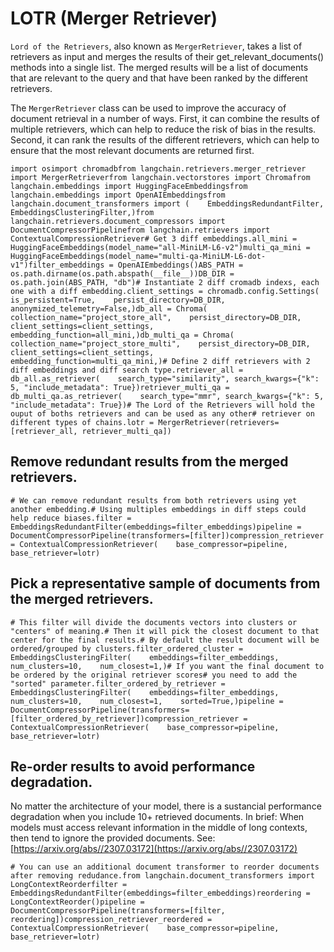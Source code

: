 LOTR (Merger Retriever)
=======================

`Lord of the Retrievers`, also known as `MergerRetriever`, takes a list of retrievers as input and merges the results of their get\_relevant\_documents() methods into a single list. The merged results will be a list of documents that are relevant to the query and that have been ranked by the different retrievers.

The `MergerRetriever` class can be used to improve the accuracy of document retrieval in a number of ways. First, it can combine the results of multiple retrievers, which can help to reduce the risk of bias in the results. Second, it can rank the results of the different retrievers, which can help to ensure that the most relevant documents are returned first.

    import osimport chromadbfrom langchain.retrievers.merger_retriever import MergerRetrieverfrom langchain.vectorstores import Chromafrom langchain.embeddings import HuggingFaceEmbeddingsfrom langchain.embeddings import OpenAIEmbeddingsfrom langchain.document_transformers import (    EmbeddingsRedundantFilter,    EmbeddingsClusteringFilter,)from langchain.retrievers.document_compressors import DocumentCompressorPipelinefrom langchain.retrievers import ContextualCompressionRetriever# Get 3 diff embeddings.all_mini = HuggingFaceEmbeddings(model_name="all-MiniLM-L6-v2")multi_qa_mini = HuggingFaceEmbeddings(model_name="multi-qa-MiniLM-L6-dot-v1")filter_embeddings = OpenAIEmbeddings()ABS_PATH = os.path.dirname(os.path.abspath(__file__))DB_DIR = os.path.join(ABS_PATH, "db")# Instantiate 2 diff cromadb indexs, each one with a diff embedding.client_settings = chromadb.config.Settings(    is_persistent=True,    persist_directory=DB_DIR,    anonymized_telemetry=False,)db_all = Chroma(    collection_name="project_store_all",    persist_directory=DB_DIR,    client_settings=client_settings,    embedding_function=all_mini,)db_multi_qa = Chroma(    collection_name="project_store_multi",    persist_directory=DB_DIR,    client_settings=client_settings,    embedding_function=multi_qa_mini,)# Define 2 diff retrievers with 2 diff embeddings and diff search type.retriever_all = db_all.as_retriever(    search_type="similarity", search_kwargs={"k": 5, "include_metadata": True})retriever_multi_qa = db_multi_qa.as_retriever(    search_type="mmr", search_kwargs={"k": 5, "include_metadata": True})# The Lord of the Retrievers will hold the ouput of boths retrievers and can be used as any other# retriever on different types of chains.lotr = MergerRetriever(retrievers=[retriever_all, retriever_multi_qa])

Remove redundant results from the merged retrievers.[](#remove-redundant-results-from-the-merged-retrievers "Direct link to Remove redundant results from the merged retrievers.")
-----------------------------------------------------------------------------------------------------------------------------------------------------------------------------------

    # We can remove redundant results from both retrievers using yet another embedding.# Using multiples embeddings in diff steps could help reduce biases.filter = EmbeddingsRedundantFilter(embeddings=filter_embeddings)pipeline = DocumentCompressorPipeline(transformers=[filter])compression_retriever = ContextualCompressionRetriever(    base_compressor=pipeline, base_retriever=lotr)

Pick a representative sample of documents from the merged retrievers.[](#pick-a-representative-sample-of-documents-from-the-merged-retrievers "Direct link to Pick a representative sample of documents from the merged retrievers.")
--------------------------------------------------------------------------------------------------------------------------------------------------------------------------------------------------------------------------------------

    # This filter will divide the documents vectors into clusters or "centers" of meaning.# Then it will pick the closest document to that center for the final results.# By default the result document will be ordered/grouped by clusters.filter_ordered_cluster = EmbeddingsClusteringFilter(    embeddings=filter_embeddings,    num_clusters=10,    num_closest=1,)# If you want the final document to be ordered by the original retriever scores# you need to add the "sorted" parameter.filter_ordered_by_retriever = EmbeddingsClusteringFilter(    embeddings=filter_embeddings,    num_clusters=10,    num_closest=1,    sorted=True,)pipeline = DocumentCompressorPipeline(transformers=[filter_ordered_by_retriever])compression_retriever = ContextualCompressionRetriever(    base_compressor=pipeline, base_retriever=lotr)

Re-order results to avoid performance degradation.[](#re-order-results-to-avoid-performance-degradation "Direct link to Re-order results to avoid performance degradation.")
-----------------------------------------------------------------------------------------------------------------------------------------------------------------------------

No matter the architecture of your model, there is a sustancial performance degradation when you include 10+ retrieved documents. In brief: When models must access relevant information in the middle of long contexts, then tend to ignore the provided documents. See: [https://arxiv.org/abs//2307.03172](https://arxiv.org/abs//2307.03172)

    # You can use an additional document transformer to reorder documents after removing redudance.from langchain.document_transformers import LongContextReorderfilter = EmbeddingsRedundantFilter(embeddings=filter_embeddings)reordering = LongContextReorder()pipeline = DocumentCompressorPipeline(transformers=[filter, reordering])compression_retriever_reordered = ContextualCompressionRetriever(    base_compressor=pipeline, base_retriever=lotr)